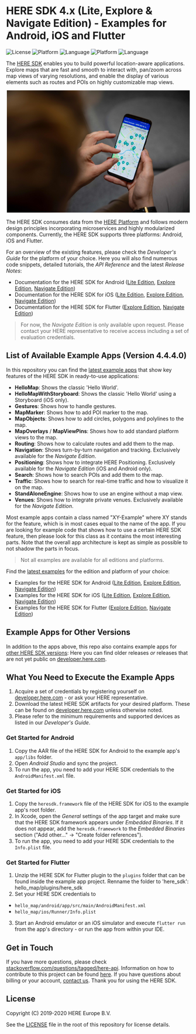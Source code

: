 # HERE SDK 4.x (Lite, Explore & Navigate Edition) - Examples for Android, iOS and Flutter
![License](https://img.shields.io/badge/license-Apache%202-blue)
![Platform](https://img.shields.io/badge/platform-Android-green.svg)
![Language](https://img.shields.io/badge/language-Java%208-orange.svg)
![Platform](https://img.shields.io/badge/platform-iOS-green.svg)
![Language](https://img.shields.io/badge/language-Swift%205.1.2-orange.svg)

The [HERE SDK](https://developer.here.com/products/here-sdk) enables you to build powerful location-aware applications. Explore maps that are fast and smooth to interact with, pan/zoom across map views of varying resolutions, and enable the display of various elements such as routes and POIs on highly customizable map views.

<center><p>
  <img src="images/here_sdk.jpg" width="500" />
</p></center>

The HERE SDK consumes data from the [HERE Platform](https://www.here.com/products/platform) and follows modern design principles incorporating microservices and highly modularized components. Currently, the HERE SDK supports three platforms: Android, iOS and Flutter.

For an overview of the existing features, please check the _Developer's Guide_ for the platform of your choice. Here you will also find numerous code snippets, detailed tutorials, the _API Reference_ and the latest _Release Notes_:

- Documentation for the HERE SDK for Android ([Lite Edition](https://developer.here.com/documentation/android-sdk/dev_guide/index.html), [Explore Edition](https://developer.here.com/documentation/android-sdk-explore), [Navigate Edition]( https://developer.here.com/documentation/android-sdk-navigate))
- Documentation for the HERE SDK for iOS ([Lite Edition](https://developer.here.com/documentation/ios-sdk/dev_guide/index.html), [Explore Edition]( https://developer.here.com/documentation/ios-sdk-explore), [Navigate Edition]( https://developer.here.com/documentation/ios-sdk-navigate))
- Documentation for the HERE SDK for Flutter ([Explore Edition](https://developer.here.com/documentation/flutter-sdk-explore), [Navigate Edition](https://developer.here.com/documentation/flutter-sdk-navigate))

> For now, the _Navigate Edition_ is only available upon request. Please contact your HERE representative to receive access including a set of evaluation credentials.

## List of Available Example Apps (Version 4.4.4.0)
In this repository you can find the [latest example apps](examples/latest) that show key features of the HERE SDK in ready-to-use applications:

- **HelloMap**: Shows the classic 'Hello World'.
- **HelloMapWithStoryboard**: Shows the classic 'Hello World' using a Storyboard (iOS only).
- **Gestures**: Shows how to handle gestures.
- **MapMarker**: Shows how to add POI marker to the map.
- **MapObjects**: Shows how to add circles, polygons and polylines to the map.
- **MapOverlays** / **MapViewPins**: Shows how to add standard platform views to the map.
- **Routing**: Shows how to calculate routes and add them to the map.
- **Navigation**: Shows turn-by-turn navigation and tracking. Exclusively available for the _Navigate Edition_.
- **Positioning**: Shows how to integrate HERE Positioning. Exclusively available for the _Navigate Edition_ (iOS and Android only).
- **Search**: Shows how to search POIs and add them to the map.
- **Traffic**: Shows how to search for real-time traffic and how to visualize it on the map.
- **StandAloneEngine**: Shows how to use an engine without a map view.
- **Venues**: Shows how to integrate private venues. Exclusively available for the _Navigate Edition_.

Most example apps contain a class named "XY-Example" where XY stands for the feature, which is in most cases equal to the name of the app. If you are looking for example code that shows how to use a certain HERE SDK feature, then please look for this class as it contains the most interesting parts. Note that the overall app architecture is kept as simple as possible to not shadow the parts in focus.

> Not all examples are available for all editions and platforms.

Find the [latest examples](examples/latest) for the edition and platform of your choice:

- Examples for the HERE SDK for Android ([Lite Edition](examples/latest/lite/android/), [Explore Edition](examples/latest/explore/android/), [Navigate Edition](examples/latest/navigate/android/))
- Examples for the HERE SDK for iOS ([Lite Edition](examples/latest/lite/ios/), [Explore Edition](examples/latest/explore/ios/), [Navigate Edition](examples/latest/navigate/ios/))
- Examples for the HERE SDK for Flutter ([Explore Edition](examples/latest/explore/flutter/), [Navigate Edition](examples/latest/navigate/flutter/))

## Example Apps for Other Versions
In addition to the apps above, this repo also contains example apps for [other HERE SDK versions](examples/other_releases): Here you can find older releases _or_ releases that are not yet public on [developer.here.com](https://developer.here.com/).

## What You Need to Execute the Example Apps
1. Acquire a set of credentials by registering yourself on [developer.here.com](https://developer.here.com/) - or ask your HERE representative.
2. Download the latest HERE SDK artifacts for your desired platform. These can be found on [developer.here.com](https://developer.here.com/) unless otherwise noted.
3. Please refer to the minimum requirements and supported devices as listed in our _Developer's Guide_.

### Get Started for Android
1. Copy the AAR file of the HERE SDK for Android to the example app's `app/libs` folder.
2. Open _Android Studio_ and sync the project.
3. To run the app, you need to add your HERE SDK credentials to the `AndroidManifest.xml` file.

### Get Started for iOS
1. Copy the `heresdk.framework` file of the HERE SDK for iOS to the example app's root folder.
2. In Xcode, open the _General_ settings of the app target and make sure that the HERE SDK framework appears under _Embedded Binaries_. If it does not appear, add the `heresdk.framework` to the _Embedded Binaries_ section ("Add other..." -> "Create folder references").
3. To run the app, you need to add your HERE SDK credentials to the `Info.plist` file.

### Get Started for Flutter
1. Unzip the HERE SDK for Flutter plugin to the `plugins` folder that can be found inside the example app project. Renname the folder to 'here_sdk': hello_map/plugins/here_sdk
2. Set your HERE SDK credentials to
  - `hello_map/android/app/src/main/AndroidManifest.xml`
  - `hello_map/ios/Runner/Info.plist`
3. Start an Android emulator or an iOS simulator and execute `flutter run` from the app's directory - or run the app from within your IDE.

## Get in Touch
If you have more questions, please check [stackoverflow.com/questions/tagged/here-api](http://stackoverflow.com/questions/tagged/here-api). Information on how to contribute to this project can be found [here](CONTRIBUTING.md). If you have questions about billing or your account, [contact us](https://developer.here.com/contact-us). Thank you for using the HERE SDK.

## License
Copyright (C) 2019-2020 HERE Europe B.V.

See the [LICENSE](LICENSE) file in the root of this repository for license details.
